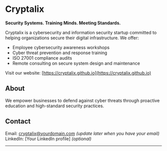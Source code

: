 # Cryptalix

**Security Systems. Training Minds. Meeting Standards.**

Cryptalix is a cybersecurity and information security startup committed to helping organizations secure their digital infrastructure. We offer:

- Employee cybersecurity awareness workshops  
- Cyber threat prevention and response training  
- ISO 27001 compliance audits  
- Remote consulting on secure system design and maintenance

Visit our website: [https://cryptalix.github.io](https://cryptalix.github.io)

## About

We empower businesses to defend against cyber threats through proactive education and high-standard security practices.

## Contact

Email: cryptalix@yourdomain.com *(update later when you have your email)*  
LinkedIn: [Your LinkedIn profile] *(optional)*

---
